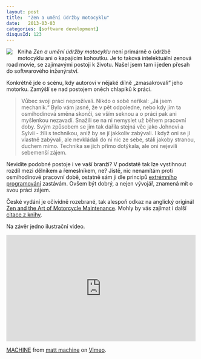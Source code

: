 ```yaml
---
layout: post
title:  "Zen a umění údržby motocyklu"
date:   2013-03-03
categories: [software development]
disqusId: 123
---
```

<div style="float: left; margin: 0 1em 1em 0; text-align: center;"><img src="https://obalky.kosmas.cz/ArticleCovers/111759.gif" /></div> Kniha <i>Zen a umění údržby motocyklu</i> není primárně o údržbě motocyklu ani o kapajícím kohoutku. Je to taková intelektuální zenová road movie, se zajímavými postoji k životu. Našel jsem tam i jeden přesah do softwarového inženýrství. 
<div style="clear: both"></div>
<!--more-->

Konkrétně jde o scénu, kdy autorovi v nějaké dílně „zmasakrovali“ jeho motorku. Zamýšlí se nad postojem oněch chlapíků k práci.

> Vůbec svoji práci neprožívali. Nikdo o sobě neříkal: „Já jsem mechanik.“ Bylo vám jasné, že v pět odpoledne, nebo kdy jim ta osmihodinová 
směna skončí, se vším seknou a o práci pak ani myšlenkou nezavadí. Snažili se na ni nemyslet už během pracovní doby. Svým způsobem se jim tak dařila stejná věc jako Johnovi a Sylvii - žili s technikou, aniž by se jí jakkoliv zabývali. I když oni se jí vlastně zabývali, ale nevkládali do ní nic ze sebe, stáli jakoby stranou, duchem mimo. Technika se jich přímo dotýkala, ale oni nejevili sebemenší zájem.

Nevidíte podobné postoje i ve vaší branži? V podstatě tak lze vystihnout rozdíl mezi dělníkem a řemeslníkem, ne? Jistě, nic nenamítám proti osmihodinové pracovní době, ostatně sám ji dle principů <a href="http://en.wikipedia.org/wiki/Extreme_programming_practices#Programmer_welfare">extrémního programování</a> zastávám. Ovšem být dobrý, a nejen vývojář, znamená mít o svou práci zájem.

České vydání je očividně rozebrané, tak alespoň odkaz na anglický originál <a href="http://www.amazon.com/gp/product/0061673730/ref=as_li_qf_sp_asin_il_tl?ie=UTF8&amp;camp=1789&amp;creative=9325&amp;creativeASIN=0061673730&amp;linkCode=as2&amp;tag=blog0752-20">Zen and the Art of Motorcycle Maintenance</a>. Mohly by vás zajímat i další <a href="https://plus.google.com/107399094493317618479/posts/P8VnR77f3FA">citace z knihy</a>.

Na závěr jedno ilustrační video.

<iframe src="https://player.vimeo.com/video/30586946" width="500" height="281" frameborder="0" webkitAllowFullScreen mozallowfullscreen allowFullScreen></iframe> <p><a href="http://vimeo.com/30586946">MACHINE</a> from <a href="http://vimeo.com/machineshed">matt machine</a> on <a href="http://vimeo.com">Vimeo</a>.</p>